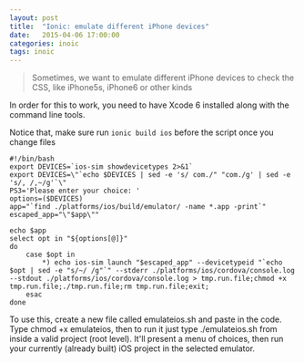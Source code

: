 ```yaml
---
layout: post
title:  "Ionic: emulate different iPhone devices"
date:   2015-04-06 17:00:00
categories: inoic
tags: inoic
---
```


>Sometimes, we want to emulate different iPhone devices to check the CSS, like iPhone5s, iPhone6 or other kinds

In order for this to work, you need to have Xcode 6 installed along with the command line tools.

Notice that, make sure run `ionic build ios` before the script once you change files

~~~
#!/bin/bash
export DEVICES=`ios-sim showdevicetypes 2>&1`
export DEVICES=\"`echo $DEVICES | sed -e 's/ com./" "com./g' | sed -e 's/, /,~/g'`\"
PS3='Please enter your choice: '
options=($DEVICES)
app="`find ./platforms/ios/build/emulator/ -name *.app -print`"
escaped_app="\"$app\""

echo $app
select opt in "${options[@]}"
do
    case $opt in
        *) echo ios-sim launch "$escaped_app" --devicetypeid "`echo $opt | sed -e "s/~/ /g"`" --stderr ./platforms/ios/cordova/console.log --stdout ./platforms/ios/cordova/console.log > tmp.run.file;chmod +x tmp.run.file;./tmp.run.file;rm tmp.run.file;exit;
    esac
done
~~~


To use this, create a new file called emulateios.sh and paste in the code. Type chmod +x emulateios, then to run it just type ./emulateios.sh from inside a valid project (root level). It'll present a menu of choices, then run your currently (already built) iOS project in the selected emulator.
